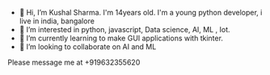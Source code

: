 - 👋 Hi, I’m Kushal Sharma. I'm 14years old. I'm a young python developer, i live in india, bangalore
- 👀 I’m interested in python, javascript, Data science, AI, ML , Iot.
- 🌱 I’m currently learning to make GUI applications with tkinter.
- 💞️ I’m looking to collaborate on AI and ML

Please message me at +919632355620

<!---
Kushal-prog/Kushal-prog is a ✨ special ✨ repository because its `README.md` (this file) appears on your GitHub profile.
You can click the Preview link to take a look at your changes.
--->

